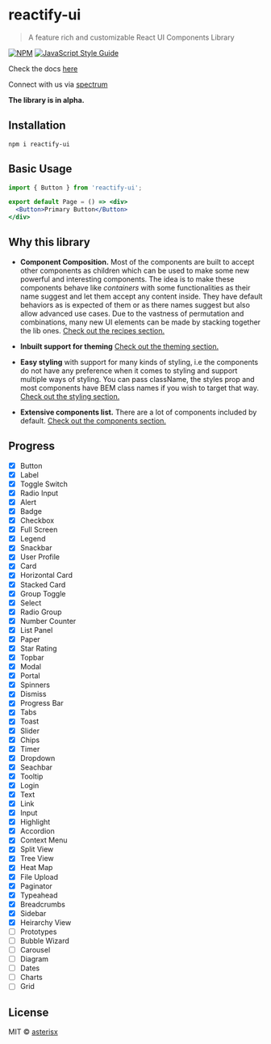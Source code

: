 # reactify-ui

> A feature rich and customizable React UI Components Library

[![NPM](https://img.shields.io/npm/v/reactify-ui.svg)](https://www.npmjs.com/package/reactify-ui) [![JavaScript Style Guide](https://img.shields.io/badge/code_style-standard-brightgreen.svg)](https://standardjs.com)

Check the docs [here](https://asterisx.github.io/reactify-ui/) 

Connect with us via [spectrum](https://spectrum.chat/reactify-ui)

**The library is in alpha.**

## Installation
`npm i reactify-ui`

## Basic Usage
```jsx
import { Button } from 'reactify-ui';

export default Page = () => <div>
  <Button>Primary Button</Button>
</div>
```

## Why this library

- **Component Composition.** Most of the components are built to accept other components as children which can be used to make some new powerful and interesting components.
The idea is to make these components behave like *containers* with some functionalities as their name suggest and let them accept any content inside.
They have default behaviors as is expected of them or as there names suggest but also allow advanced use cases.
Due to the vastness of permutation and combinations, many new UI elements can be made by stacking together the lib ones.
[Check out the recipes section.](https://asterisx.github.io/reactify-ui/advanced/recipes)

- **Inbuilt support for theming**
[Check out the theming section.](https://asterisx.github.io/reactify-ui/advanced/theming)

- **Easy styling** with support for many kinds of styling, i.e the components do not have any preference when it comes to styling and support multiple ways of styling.
You can pass className, the styles prop and most components have BEM class names if you wish to target that way.
[Check out the styling section.](https://asterisx.github.io/reactify-ui/advanced/styling)

- **Extensive components list.** There are a lot of components included by default.
[Check out the components section.](https://asterisx.github.io/reactify-ui/components/accordion)

## Progress
- [x] Button
- [x] Label
- [x] Toggle Switch
- [x] Radio Input
- [x] Alert
- [x] Badge
- [x] Checkbox
- [x] Full Screen
- [x] Legend
- [x] Snackbar
- [x] User Profile
- [x] Card
- [x] Horizontal Card
- [x] Stacked Card
- [x] Group Toggle
- [x] Select
- [x] Radio Group
- [x] Number Counter
- [x] List Panel
- [x] Paper
- [x] Star Rating
- [x] Topbar
- [x] Modal
- [x] Portal
- [x] Spinners
- [x] Dismiss
- [x] Progress Bar
- [x] Tabs
- [x] Toast
- [x] Slider
- [x] Chips
- [x] Timer
- [x] Dropdown
- [x] Seachbar
- [x] Tooltip
- [x] Login
- [x] Text
- [x] Link
- [x] Input
- [x] Highlight
- [x] Accordion
- [x] Context Menu
- [x] Split View
- [x] Tree View
- [x] Heat Map
- [x] File Upload
- [x] Paginator
- [x] Typeahead
- [x] Breadcrumbs
- [x] Sidebar
- [x] Heirarchy View
- [ ] Prototypes
- [ ] Bubble Wizard
- [ ] Carousel
- [ ] Diagram
- [ ] Dates
- [ ] Charts
- [ ] Grid

## License

MIT © [asterisx](https://github.com/asterisx)
